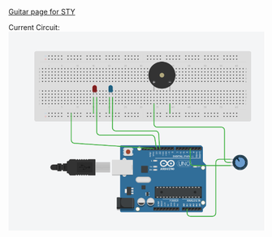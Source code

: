 [Guitar page for STY](https://www.songsterr.com/a/wsa/paramore-still-into-you-tab-s381402)

Current Circuit:
![you cant do this if you're blind](https://github.com/Iysewastaken/VirginSlayer3000/blob/main/circuit_1.png)
